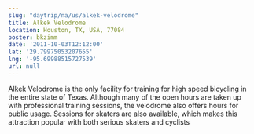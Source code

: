 ```yaml
---
slug: "daytrip/na/us/alkek-velodrome"
title: Alkek Velodrome
location: Houston, TX, USA, 77084
poster: bkzimm
date: '2011-10-03T12:12:00'
lat: '29.79975053207655'
lng: '-95.69988515727539'
url: null
---
```


Alkek Velodrome is the only facility for training for high speed bicycling in the entire state of Texas. Although many of the open hours are taken up with professional training sessions, the velodrome also offers hours for public usage. Sessions for skaters are also available, which makes this attraction popular with both serious skaters and cyclists
